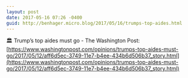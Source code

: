 ```yaml
---
layout: post
date: 2017-05-16 07:26 -0400
guid: http://benhager.micro.blog/2017/05/16/trumps-top-aides.html
---
```

🏛 Trump’s top aides must go - The Washington Post: [https://www.washingtonpost.com/opinions/trumps-top-aides-must-go/2017/05/12/aff6d5ec-3749-11e7-b4ee-434b6d506b37_story.html](https://www.washingtonpost.com/opinions/trumps-top-aides-must-go/2017/05/12/aff6d5ec-3749-11e7-b4ee-434b6d506b37_story.html)
